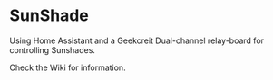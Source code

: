 SunShade
========
Using Home Assistant and a Geekcreit Dual-channel relay-board for controlling Sunshades.

Check the Wiki for information.